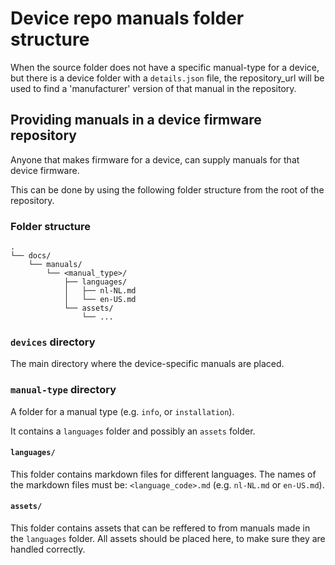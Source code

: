 # Device repo manuals folder structure

When the source folder does not have a specific manual-type for a device, but there is a device folder with a `details.json` file, the repository_url will be used to find a 'manufacturer' version of that manual in the repository.

## Providing manuals in a device firmware repository

Anyone that makes firmware for a device, can supply manuals for that device firmware.

This can be done by using the following folder structure from the root of the repository.

### Folder structure

```text
.
└── docs/
    └── manuals/
        └── <manual_type>/
            ├── languages/
            │   ├── nl-NL.md
            │   └── en-US.md
            └── assets/
                └── ...
```

### `devices` directory

The main directory where the device-specific manuals are placed.

### `manual-type` directory

A folder for a manual type (e.g. `info`, or `installation`). 

It contains a `languages` folder and possibly an `assets` folder.

#### `languages/`

This folder contains markdown files for different languages. The names of the markdown files must be: `<language_code>.md` (e.g. `nl-NL.md` or `en-US.md`).

#### `assets/`

This folder contains assets that can be reffered to from manuals made in the `languages` folder. All assets should be placed here, to make sure they are handled correctly.